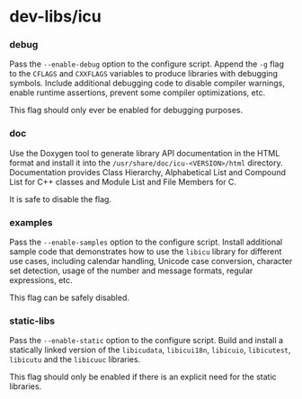 # dev-libs/icu

### debug
Pass the `--enable-debug` option to the configure script. Append the `-g` flag to the `CFLAGS` and `CXXFLAGS` variables to produce libraries with debugging symbols. Include additional debugging code to disable compiler warnings, enable runtime assertions, prevent some compiler optimizations, etc.

This flag should only ever be enabled for debugging purposes.

### doc
Use the Doxygen tool to generate library API documentation in the HTML format and install it into the `/usr/share/doc/icu-<VERSION>/html` directory. Documentation provides Class Hierarchy, Alphabetical List and Compound List for C++ classes and Module List and File Members for C.

It is safe to disable the flag.

### examples
Pass the `--enable-samples` option to the configure script. Install additional sample code that demonstrates how to use the `libicu` library for different use cases, including calendar handling, Unicode case conversion, character set detection, usage of the number and message formats, regular expressions, etc.

This flag can be safely disabled.

### static-libs
Pass the `--enable-static` option to the configure script. Build and install a statically linked version of the `libicudata`, `libicui18n`, `libicuio`, `libicutest`, `libicutu` and the `libicuuc` libraries.

This flag should only be enabled if there is an explicit need for the static libraries.
